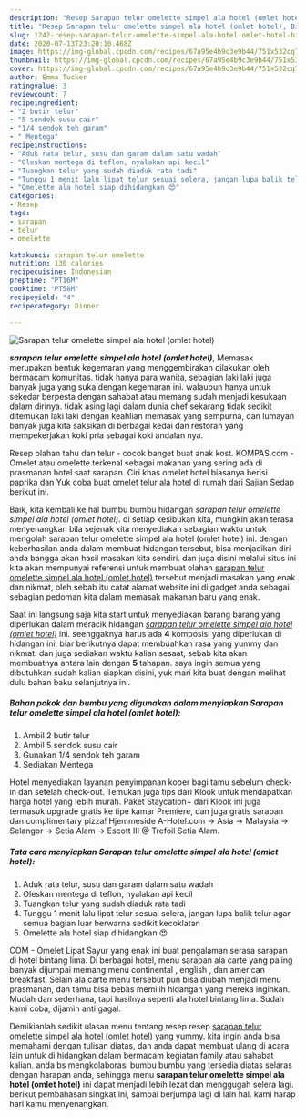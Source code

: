 ```yaml
---
description: "Resep Sarapan telur omelette simpel ala hotel (omlet hotel), Bikin Ngiler"
title: "Resep Sarapan telur omelette simpel ala hotel (omlet hotel), Bikin Ngiler"
slug: 1242-resep-sarapan-telur-omelette-simpel-ala-hotel-omlet-hotel-bikin-ngiler
date: 2020-07-13T23:20:10.468Z
image: https://img-global.cpcdn.com/recipes/67a95e4b9c3e9b44/751x532cq70/sarapan-telur-omelette-simpel-ala-hotel-omlet-hotel-foto-resep-utama.jpg
thumbnail: https://img-global.cpcdn.com/recipes/67a95e4b9c3e9b44/751x532cq70/sarapan-telur-omelette-simpel-ala-hotel-omlet-hotel-foto-resep-utama.jpg
cover: https://img-global.cpcdn.com/recipes/67a95e4b9c3e9b44/751x532cq70/sarapan-telur-omelette-simpel-ala-hotel-omlet-hotel-foto-resep-utama.jpg
author: Emma Tucker
ratingvalue: 3
reviewcount: 7
recipeingredient:
- "2 butir telur"
- "5 sendok susu cair"
- "1/4 sendok teh garam"
- " Mentega"
recipeinstructions:
- "Aduk rata telur, susu dan garam dalam satu wadah"
- "Oleskan mentega di teflon, nyalakan api kecil"
- "Tuangkan telur yang sudah diaduk rata tadi"
- "Tunggu 1 menit lalu lipat telur sesuai selera, jangan lupa balik telur agar semua bagian luar berwarna sedikit kecoklatan"
- "Omelette ala hotel siap dihidangkan 😍"
categories:
- Resep
tags:
- sarapan
- telur
- omelette

katakunci: sarapan telur omelette 
nutrition: 130 calories
recipecuisine: Indonesian
preptime: "PT16M"
cooktime: "PT58M"
recipeyield: "4"
recipecategory: Dinner

---
```



![Sarapan telur omelette simpel ala hotel (omlet hotel)](https://img-global.cpcdn.com/recipes/67a95e4b9c3e9b44/751x532cq70/sarapan-telur-omelette-simpel-ala-hotel-omlet-hotel-foto-resep-utama.jpg)

<b><i>sarapan telur omelette simpel ala hotel (omlet hotel)</i></b>, Memasak merupakan bentuk kegemaran yang menggembirakan dilakukan oleh bermacam komunitas. tidak hanya para wanita, sebagian laki laki juga banyak juga yang suka dengan kegemaran ini. walaupun hanya untuk sekedar berpesta dengan sahabat atau memang sudah menjadi kesukaan dalam dirinya. tidak asing lagi dalam dunia chef sekarang tidak sedikit ditemukan laki laki dengan keahlian memasak yang sempurna, dan lumayan banyak juga kita saksikan di berbagai kedai dan restoran yang mempekerjakan koki pria sebagai koki andalan nya.

Resep olahan tahu dan telur - cocok banget buat anak kost. KOMPAS.com - Omelet atau omelette terkenal sebagai makanan yang sering ada di prasmanan hotel saat sarapan. Ciri khas omelet hotel biasanya berisi paprika dan Yuk coba buat omelet telur ala hotel di rumah dari Sajian Sedap berikut ini.

Baik, kita kembali ke hal bumbu bumbu hidangan <i>sarapan telur omelette simpel ala hotel (omlet hotel)</i>. di setiap kesibukan kita, mungkin akan terasa menyenangkan bila sejenak kita menyediakan sebagian waktu untuk mengolah sarapan telur omelette simpel ala hotel (omlet hotel) ini. dengan keberhasilan anda dalam membuat hidangan tersebut, bisa menjadikan diri anda bangga akan hasil masakan kita sendiri. dan juga disini melalui situs ini kita akan mempunyai referensi untuk membuat olahan <u>sarapan telur omelette simpel ala hotel (omlet hotel)</u> tersebut menjadi masakan yang enak dan nikmat, oleh sebab itu catat alamat website ini di gadget anda sebagai sebagian pedoman kita dalam memasak makanan baru yang enak.


Saat ini langsung saja kita start untuk menyediakan barang barang yang diperlukan dalam meracik hidangan <u><i>sarapan telur omelette simpel ala hotel (omlet hotel)</i></u> ini. seenggaknya harus ada <b>4</b> komposisi yang diperlukan di hidangan ini. biar berikutnya dapat membuahkan rasa yang yummy dan nikmat. dan juga sediakan waktu kalian sesaat, sebab kita akan membuatnya antara lain dengan <b>5</b> tahapan. saya ingin semua yang dibutuhkan sudah kalian siapkan disini, yuk mari kita buat dengan melihat dulu bahan baku selanjutnya ini.

<!--inarticleads1-->

##### Bahan pokok dan bumbu yang digunakan dalam menyiapkan Sarapan telur omelette simpel ala hotel (omlet hotel):

1. Ambil 2 butir telur
1. Ambil 5 sendok susu cair
1. Gunakan 1/4 sendok teh garam
1. Sediakan  Mentega


Hotel menyediakan layanan penyimpanan koper bagi tamu sebelum check-in dan setelah check-out. Temukan juga tips dari Klook untuk mendapatkan harga hotel yang lebih murah. Paket Staycation+ dari Klook ini juga termasuk upgrade gratis ke tipe kamar Premiere, dan juga gratis sarapan dan complimentary pizza! Hjemmeside A-Hotel.com → Asia → Malaysia → Selangor → Setia Alam → Escott III @ Trefoil Setia Alam. 

<!--inarticleads2-->

##### Tata cara menyiapkan Sarapan telur omelette simpel ala hotel (omlet hotel):

1. Aduk rata telur, susu dan garam dalam satu wadah
1. Oleskan mentega di teflon, nyalakan api kecil
1. Tuangkan telur yang sudah diaduk rata tadi
1. Tunggu 1 menit lalu lipat telur sesuai selera, jangan lupa balik telur agar semua bagian luar berwarna sedikit kecoklatan
1. Omelette ala hotel siap dihidangkan 😍


COM - Omelet Lipat Sayur yang enak ini buat pengalaman serasa sarapan di hotel bintang lima. Di berbagai hotel, menu sarapan ala carte yang paling banyak dijumpai memang menu continental , english , dan american breakfast. Selain ala carte menu tersebut pun bisa diubah menjadi menu prasmanan, dan tamu bisa bebas memilih hidangan yang mereka inginkan. Mudah dan sederhana, tapi hasilnya seperti ala hotel bintang lima. Sudah kami coba, dijamin anti gagal. 

Demikianlah sedikit ulasan menu tentang resep resep <u>sarapan telur omelette simpel ala hotel (omlet hotel)</u> yang yummy. kita ingin anda bisa memahami dengan tulisan diatas, dan anda dapat membuat ulang di acara lain untuk di hidangkan dalam bermacam kegiatan family atau sahabat kalian. anda bs mengkolaborasi bumbu bumbu yang tersedia diatas selaras dengan harapan anda, sehingga menu <b>sarapan telur omelette simpel ala hotel (omlet hotel)</b> ini dapat menjadi lebih lezat dan menggugah selera lagi. berikut pembahasan singkat ini, sampai berjumpa lagi di lain hal. kami harap hari kamu menyenangkan.
